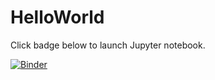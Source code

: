 # HelloWorld

Click badge below to launch Jupyter notebook.


[![Binder](http://mybinder.org/badge.svg)](http://mybinder.org:/repo/jrigelo/helloworld)
